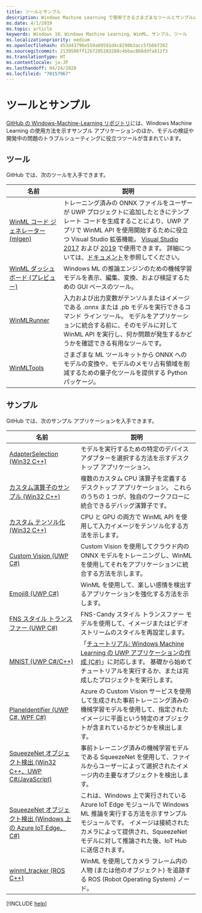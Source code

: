 ```yaml
---
title: ツールとサンプル
description: Windows Machine Learning で使用できるさまざまなツールとサンプルについて説明します。
ms.date: 4/1/2019
ms.topic: article
keywords: Windows 10、Windows Machine Learning、WinML、サンプル、ツール
ms.localizationpriority: medium
ms.openlocfilehash: 453d43796e559a69591d4c8290b3acc5fb66f302
ms.sourcegitcommit: 2139506ff12b7205283288c4bbac866ddfa812f3
ms.translationtype: HT
ms.contentlocale: ja-JP
ms.lasthandoff: 04/24/2020
ms.locfileid: "70157967"
---
```

# <a name="tools-and-samples"></a>ツールとサンプル

[GitHub の Windows-Machine-Learning リポジトリ](https://github.com/Microsoft/Windows-Machine-Learning)には、Windows Machine Learning の使用方法を示すサンプル アプリケーションのほか、モデルの検証や開発中の問題のトラブルシューティングに役立つツールが含まれています。

## <a name="tools"></a>ツール

GitHub では、次のツールを入手できます。

| 名前 | 説明 |
|------|-------------|
| [WinML コード ジェネレーター (mlgen)](https://marketplace.visualstudio.com/items?itemName=WinML.mlgen) | トレーニング済みの ONNX ファイルをユーザーが UWP プロジェクトに追加したときにテンプレート コードを生成することにより、UWP アプリで WinML API を使用開始するために役立つ Visual Studio 拡張機能。 [Visual Studio 2017](https://marketplace.visualstudio.com/items?itemName=WinML.mlgen) および [2019](https://marketplace.visualstudio.com/items?itemName=WinML.MLGenV2) で使用できます。 詳細については、[ドキュメント](mlgen.md)を参照してください。
| [WinML ダッシュボード (プレビュー)](https://github.com/Microsoft/Windows-Machine-Learning/tree/master/Tools/WinMLDashboard) | Windows ML の推論エンジンのための機械学習モデルを表示、編集、変換、および検証するための GUI ベースのツール。 |
| [WinMLRunner](https://github.com/Microsoft/Windows-Machine-Learning/tree/master/Tools/WinMLRunner) | 入力および出力変数がテンソルまたはイメージである .onnx または .pb モデルを実行できるコマンド ライン ツール。 モデルをアプリケーションに統合する前に、そのモデルに対して WinML API を実行し、何か問題が発生するかどうかを確認できる有用なツールです。 |
| [WinMLTools](https://pypi.org/project/winmltools/) | さまざまな ML ツールキットから ONNX へのモデルの変換や、モデルのメモリ占有領域を削減するための量子化ツールを提供する Python パッケージ。 |

## <a name="samples"></a>サンプル

GitHub では、次のサンプル アプリケーションを入手できます。

| 名前 | 説明 |
|------|-------------|
| [AdapterSelection (Win32 C++)](https://github.com/Microsoft/Windows-Machine-Learning/tree/master/Samples/AdapterSelection/AdapterSelection/cpp) | モデルを実行するための特定のデバイス アダプターを選択する方法を示すデスクトップ アプリケーション。 |
| [カスタム演算子のサンプル (Win32 C++)](https://github.com/Microsoft/Windows-Machine-Learning/tree/master/Samples/CustomOperatorCPU/desktop/cpp) | 複数のカスタム CPU 演算子を定義するデスクトップ アプリケーション。 これらのうちの 1 つが、独自のワークフローに統合できるデバッグ演算子です。 |
| [カスタム テンソル化 (Win32 C++)](https://github.com/Microsoft/Windows-Machine-Learning/tree/master/Samples/CustomTensorization) | CPU と GPU の両方で WinML API を使用して入力イメージをテンソル化する方法を示します。 |
| [Custom Vision (UWP C#)](https://docs.microsoft.com/azure/cognitive-services/custom-vision-service/custom-vision-onnx-windows-ml) | Custom Vision を使用してクラウド内の ONNX モデルをトレーニングし、WinML を使用してそれをアプリケーションに統合する方法を示します。 |
| [Emoji8 (UWP C#)](https://github.com/Microsoft/Windows-Machine-Learning/tree/master/Samples/Emoji8/UWP/cs) | WinML を使用して、楽しい感情を検出するアプリケーションを強化する方法を示します。 |
| [FNS スタイル トランスファー (UWP C#)](https://github.com/Microsoft/Windows-Machine-Learning/tree/master/Samples/FNSCandyStyleTransfer) | FNS-Candy スタイル トランスファー モデルを使用して、イメージまたはビデオ ストリームのスタイルを再設定します。 |
| [MNIST (UWP C#/C++)](https://github.com/Microsoft/Windows-Machine-Learning/tree/master/Samples/MNIST) | 「[チュートリアル: Windows Machine Learning の UWP アプリケーションの作成 (C#)](get-started-uwp.md)」に対応します。 基礎から始めてチュートリアルを実行するか、または完成したプロジェクトを実行します。 |
| [PlaneIdentifier (UWP C#, WPF C#)](https://github.com/Microsoft/Windows-AppConsult-Samples-UWP/tree/master/PlaneIdentifier) | Azure の Custom Vision サービスを使用して生成された事前トレーニング済みの機械学習モデルを使用して、指定されたイメージに平面という特定のオブジェクトが含まれているかどうかを検出します。 |
| [SqueezeNet オブジェクト検出 (Win32 C++、UWP C#/JavaScript)](https://github.com/Microsoft/Windows-Machine-Learning/tree/master/Samples/SqueezeNetObjectDetection) | 事前トレーニング済みの機械学習モデルである SqueezeNet を使用して、ファイルからユーザーによって選択されたイメージ内の主要なオブジェクトを検出します。 |
| [SqueezeNet オブジェクト検出 (Windows 上の Azure IoT Edge、C#)](https://github.com/Microsoft/Windows-iotcore-samples/tree/develop/Samples/EdgeModules/SqueezeNetObjectDetection/cs) | これは、Windows 上で実行されている Azure IoT Edge モジュールで Windows ML 推論を実行する方法を示すサンプル モジュールです。 イメージは接続されたカメラによって提供され、SqueezeNet モデルに対して推論された後、IoT Hub に送信されます。 |
| [winml_tracker (ROS C++)](https://github.com/ms-iot/winml_tracker) | WinML を使用してカメラ フレーム内の人物 (または他のオブジェクト) を追跡する ROS (Robot Operating System) ノード。 |

[!INCLUDE [help](../includes/get-help.md)]
